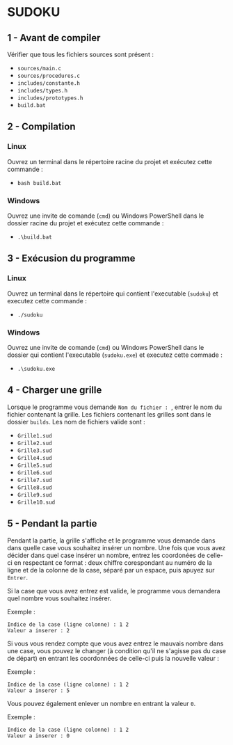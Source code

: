 # SUDOKU

## 1 - Avant de compiler
Vérifier que tous les fichiers sources sont présent :
- `sources/main.c`
- `sources/procedures.c`
- `includes/constante.h`
- `includes/types.h`
- `includes/prototypes.h`
- `build.bat`

## 2 - Compilation

### Linux
Ouvrez un terminal dans le répertoire racine du projet et exécutez cette commande :
- `bash build.bat`

### Windows
Ouvrez une invite de comande (`cmd`) ou Windows PowerShell dans le 
dossier racine du projet et exécutez cette commande :
- `.\build.bat`

## 3 - Exécusion du programme

### Linux
Ouvrez un terminal dans le répertoire qui contient l'executable (`sudoku`)
et executez cette commande :
- `./sudoku`

### Windows
Ouvrez une invite de comande (`cmd`) ou Windows PowerShell dans le 
dossier qui contient l'executable (`sudoku.exe`) et executez cette commade :
- `.\sudoku.exe`

## 4 - Charger une grille
Lorsque le programme vous demande `Nom du fichier : `, entrer le nom du fichier
contenant la grille. Les fichiers contenant les grilles sont dans le dossier
`builds`. Les nom de fichiers valide sont :
- `Grille1.sud`
- `Grille2.sud`
- `Grille3.sud`
- `Grille4.sud`
- `Grille5.sud`
- `Grille6.sud`
- `Grille7.sud`
- `Grille8.sud`
- `Grille9.sud`
- `Grille10.sud`

## 5 - Pendant la partie
Pendant la partie, la grille s'affiche et le programme vous demande dans
dans quelle case vous souhaitez insérer un nombre. Une fois que vous avez
décider dans quel case insérer un nombre, entrez les coordonées de celle-ci
en respectant ce format : deux chiffre corespondant au numéro de la ligne et
de la colonne de la case, séparé par un espace, puis apuyez sur `Entrer`.

Si la case que vous avez entrez est valide, le programme vous demandera quel
nombre vous souhaitez insérer.

Exemple :
```
Indice de la case (ligne colonne) : 1 2
Valeur a inserer : 2
```

Si vous vous rendez compte que vous avez entrez le mauvais nombre dans une
case, vous pouvez le changer (à condition qu'il ne s'agisse pas du case de 
départ) en entrant les coordonnées de celle-ci puis la nouvelle valeur :

Exemple :
```
Indice de la case (ligne colonne) : 1 2
Valeur a inserer : 5
```

Vous pouvez également enlever un nombre en entrant la valeur `0`.

Exemple :
```
Indice de la case (ligne colonne) : 1 2
Valeur a inserer : 0
```
